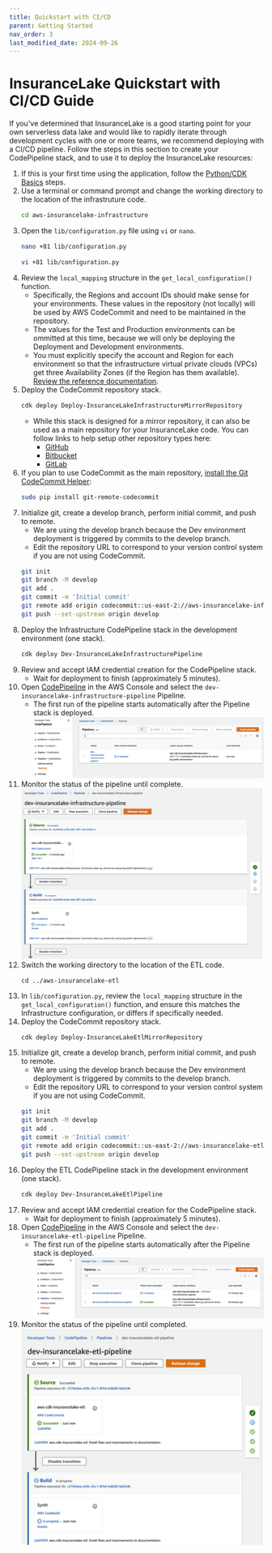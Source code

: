 ```yaml
---
title: Quickstart with CI/CD
parent: Getting Started
nav_order: 3
last_modified_date: 2024-09-26
---
```

# InsuranceLake Quickstart with CI/CD Guide

If you've determined that InsuranceLake is a good starting point for your own serverless data lake and would like to rapidly iterate through development cycles with one or more teams, we recommend deploying with a CI/CD pipeline. Follow the steps in this section to create your CodePipeline stack, and to use it to deploy the InsuranceLake resources:

1. If this is your first time using the application, follow the [Python/CDK Basics](#pythoncdk-basics) steps.
1. Use a terminal or command prompt and change the working directory to the location of the infrastruture code.
    ```bash
    cd aws-insurancelake-infrastructure
    ```
1. Open the `lib/configuration.py` file using `vi` or `nano`.
    ```bash
    nano +81 lib/configuration.py
    ```
    ```bash
    vi +81 lib/configuration.py
    ```
1. Review the `local_mapping` structure in the `get_local_configuration()` function.
    - Specifically, the Regions and account IDs should make sense for your environments. These values in the repository (not locally) will be used by AWS CodeCommit and need to be maintained in the repository.
    - The values for the Test and Production environments can be ommitted at this time, because we will only be deploying the Deployment and Development environments.
    - You must explicitly specify the account and Region for each environment so that the infrastructure virtual private clouds (VPCs) get three Availability Zones (if the Region has them available). [Review the reference documentation](https://docs.aws.amazon.com/cdk/api/v2/docs/aws-cdk-lib.aws_ec2.Vpc.html#maxazs).
1. Deploy the CodeCommit repository stack.
    ```bash
    cdk deploy Deploy-InsuranceLakeInfrastructureMirrorRepository
    ```
    - While this stack is designed for a mirror repository, it can also be used as a main repository for your InsuranceLake code. You can follow links to help setup other repository types here:
        - [GitHub](developer_guide.md#aws-codepipeline-and-github-integration)
        - [Bitbucket](https://complereinfosystem.com/2021/02/26/atlassian-bitbucket-to-aws-codecommit-using-bitbucket-pipelines/)
        - [GitLab](https://klika-tech.com/blog/2022/07/12/repository-mirroring-gitlab-to-codecommit/)
1. If you plan to use CodeCommit as the main repository, [install the Git CodeCommit Helper](https://docs.aws.amazon.com/codecommit/latest/userguide/setting-up-git-remote-codecommit.html):
    ```bash
    sudo pip install git-remote-codecommit
    ```
1. Initialize git, create a develop branch, perform initial commit, and push to remote.
    - We are using the develop branch because the Dev environment deployment is triggered by commits to the develop branch.
    - Edit the repository URL to correspond to your version control system if you are not using CodeCommit.
    ```bash
    git init
    git branch -M develop
    git add .
    git commit -m 'Initial commit'
    git remote add origin codecommit::us-east-2://aws-insurancelake-infrastructure
    git push --set-upstream origin develop
    ```
1. Deploy the Infrastructure CodePipeline stack in the development environment (one stack).
    ```bash
    cdk deploy Dev-InsuranceLakeInfrastructurePipeline
    ```
1. Review and accept IAM credential creation for the CodePipeline stack.
    - Wait for deployment to finish (approximately 5 minutes).
1. Open [CodePipeline](https://console.aws.amazon.com/codesuite/codepipeline/pipelines) in the AWS Console and select the `dev-insurancelake-infrastructure-pipeline` Pipeline.
    - The first run of the pipeline starts automatically after the Pipeline stack is deployed.
    ![Select Infrastructure CodePipeline](codepipeline_infrastructure_select_pipeline.png)
1. Monitor the status of the pipeline until complete.
    ![Infrastructure CodePipeline progress](codepipeline_infrastructure_monitor_progress.png)
1. Switch the working directory to the location of the ETL code.
    ```bash/
    cd ../aws-insurancelake-etl
    ```
1. In `lib/configuration.py`, review the `local_mapping` structure in the `get_local_configuration()` function, and ensure this matches the Infrastructure configuration, or differs if specifically needed.
1. Deploy the CodeCommit repository stack.
    ```bash
    cdk deploy Deploy-InsuranceLakeEtlMirrorRepository
    ```
1. Initialize git, create a develop branch, perform initial commit, and push to remote.
    - We are using the develop branch because the Dev environment deployment is triggered by commits to the develop branch.
    - Edit the repository URL to correspond to your version control system if you are not using CodeCommit.
    ```bash
    git init
    git branch -M develop
    git add .
    git commit -m 'Initial commit'
    git remote add origin codecommit::us-east-2://aws-insurancelake-etl
    git push --set-upstream origin develop
    ```
1. Deploy the ETL CodePipeline stack in the development environment (one stack).
    ```bash
    cdk deploy Dev-InsuranceLakeEtlPipeline
    ```
1. Review and accept IAM credential creation for the CodePipeline stack.
    - Wait for deployment to finish (approximately 5 minutes).
1. Open [CodePipeline](https://console.aws.amazon.com/codesuite/codepipeline/pipelines) in the AWS Console and select the `dev-insurancelake-etl-pipeline` Pipeline.
    - The first run of the pipeline starts automatically after the Pipeline stack is deployed.
    ![Select ETL CodePipeline](codepipeline_etl_select_pipeline.png)
1. Monitor the status of the pipeline until completed.
    ![ETL CodePipeline progress](codepipeline_etl_monitor_progress.png)